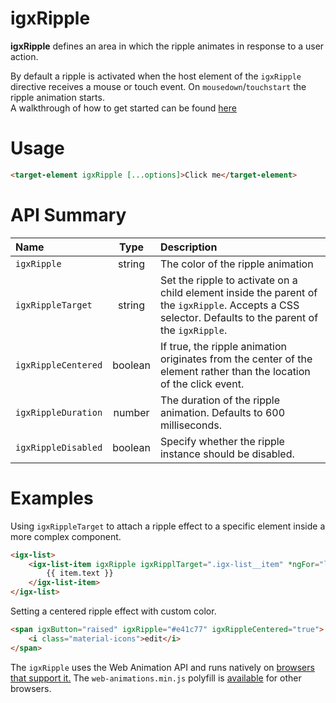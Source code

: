 # igxRipple

**igxRipple** defines an area in which the ripple animates in response to a
user action.

By default a ripple is activated when the host element of the `igxRipple` directive
receives a mouse or touch event. On `mousedown`/`touchstart` the ripple animation
starts.  
A walkthrough of how to get started can be found [here](https://www.infragistics.com/products/ignite-ui-angular/angular/components/ripple.html)

# Usage
```html
<target-element igxRipple [...options]>Click me</target-element>
```

# API Summary
| Name   |      Type      |  Description |
|:----------|:-------------:|:------|
| `igxRipple` |  string | The color of the ripple animation |
| `igxRippleTarget` |    string   |   Set the ripple to activate on a child element inside the parent of the `igxRipple`. Accepts a CSS selector. Defaults to the parent of the `igxRipple`.  |
| `igxRippleCentered` | boolean | If true, the ripple animation originates from the center of the element rather than the location of the click event. |
| `igxRippleDuration` | number | The duration of the ripple animation. Defaults to 600 milliseconds. |
| `igxRippleDisabled` | boolean | Specify whether the ripple instance should be disabled. |

# Examples

Using `igxRippleTarget` to attach a ripple effect to a specific element inside a
more complex component.
```html
<igx-list>
    <igx-list-item igxRipple igxRipplTarget=".igx-list__item" *ngFor="let item of navItems">
        {{ item.text }}
    </igx-list-item>
</igx-list>
```

Setting a centered ripple effect with custom color.
```html
<span igxButton="raised" igxRipple="#e41c77" igxRippleCentered="true">
    <i class="material-icons">edit</i>
</span>
```

The `igxRipple` uses the Web Animation API and runs natively on
[browsers that support it.](http://caniuse.com/#feat=web-animation)
The `web-animations.min.js` polyfill is [available](https://github.com/web-animations/web-animations-js)
for other browsers.
